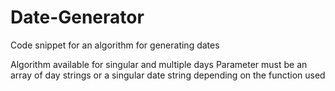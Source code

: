 # Date-Generator
Code snippet for an algorithm for generating dates

Algorithm available for singular and multiple days
Parameter must be an array of day strings or a singular date string depending on the function used
